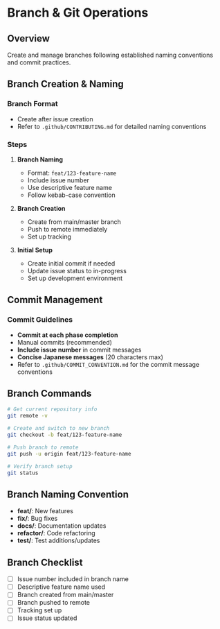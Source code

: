 # Branch & Git Operations

## Overview

Create and manage branches following established naming conventions and commit practices.

## Branch Creation & Naming

### Branch Format

- Create after issue creation
- Refer to `.github/CONTRIBUTING.md` for detailed naming conventions

### Steps

1. **Branch Naming**

   - Format: `feat/123-feature-name`
   - Include issue number
   - Use descriptive feature name
   - Follow kebab-case convention

2. **Branch Creation**

   - Create from main/master branch
   - Push to remote immediately
   - Set up tracking

3. **Initial Setup**
   - Create initial commit if needed
   - Update issue status to in-progress
   - Set up development environment

## Commit Management

### Commit Guidelines

- **Commit at each phase completion**
- Manual commits (recommended)
- **Include issue number** in commit messages
- **Concise Japanese messages** (20 characters max)
- Refer to `.github/COMMIT_CONVENTION.md` for the commit message conventions

## Branch Commands

```bash
# Get current repository info
git remote -v

# Create and switch to new branch
git checkout -b feat/123-feature-name

# Push branch to remote
git push -u origin feat/123-feature-name

# Verify branch setup
git status
```

## Branch Naming Convention

- **feat/**: New features
- **fix/**: Bug fixes
- **docs/**: Documentation updates
- **refactor/**: Code refactoring
- **test/**: Test additions/updates

## Branch Checklist

- [ ] Issue number included in branch name
- [ ] Descriptive feature name used
- [ ] Branch created from main/master
- [ ] Branch pushed to remote
- [ ] Tracking set up
- [ ] Issue status updated
